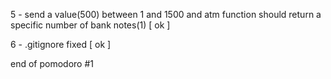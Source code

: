 5 - send a value(500) between 1 and 1500 and atm function should return a specific number of bank notes(1) [ ok ]

6 - .gitignore fixed [ ok ]

end of pomodoro #1
